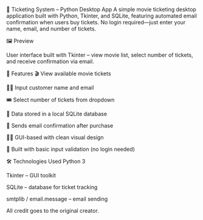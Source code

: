 🧾 Ticketing System – Python Desktop App
A simple movie ticketing desktop application built with Python, Tkinter, and SQLite, featuring automated email confirmation when users buy tickets. No login required—just enter your name, email, and number of tickets.

🖼 Preview

User interface built with Tkinter – view movie list, select number of tickets, and receive confirmation via email.

📌 Features
🎬 View available movie tickets

🧍‍♂️ Input customer name and email

🎟 Select number of tickets from dropdown

💾 Data stored in a local SQLite database

📧 Sends email confirmation after purchase

👨‍💻 GUI-based with clean visual design

🧠 Built with basic input validation (no login needed)

🛠 Technologies Used
Python 3

Tkinter – GUI toolkit

SQLite – database for ticket tracking

smtplib / email.message – email sending

All credit goes to the original creator.
